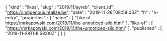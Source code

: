 {
  "kind" : "likes",
  "slug" : "2019/11/ayreb",
  "client_id" : "https://indigenous.realize.be",
  "date" : "2019-11-28T08:58:00Z",
  "h" : "h-entry",
  "properties" : {
    "name" : [ "Like of https://mrkapowski.com/2019/11/the-unnoticed-silo.html" ],
    "like-of" : [ "https://mrkapowski.com/2019/11/the-unnoticed-silo.html" ],
    "published" : [ "2019-11-28T08:58:00Z" ]
  }
}
